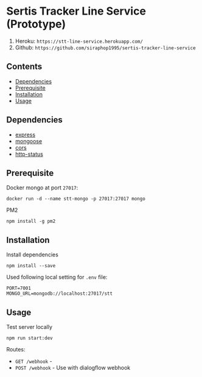 # Sertis Tracker Line Service (Prototype)

1. Heroku: `https://stt-line-service.herokuapp.com/`
2. Github: `https://github.com/siraphop1995/sertis-tracker-line-service`

## <a name="contents"></a> Contents
 - [Dependencies](#dependencies)
 - [Prerequisite](#prerequisite)
 - [Installation](#installation)
 - [Usage](#usage)

## <a name="dependencies"></a> Dependencies
- [express](https://github.com/expressjs/express)
- [mongoose](https://github.com/Automattic/mongoose)
- [cors](https://github.com/expressjs/cors)
- [http-status](https://github.com/alexsasharegan/http-status)

## <a name="prerequisite"></a> Prerequisite

Docker mongo at port `27017`:  
```
docker run -d --name stt-mongo -p 27017:27017 mongo
```
PM2
```
npm install -g pm2
```

## <a name="installation"></a> Installation

Install dependencies
```
npm install --save
```

Used following local setting for `.env` file:  
```
PORT=7001
MONGO_URL=mongodb://localhost:27017/stt
```
## <a name="usage"></a> Usage
Test server locally
```
npm run start:dev
```

Routes:

- `GET /webhook` - 
- `POST /webhook` - Use with dialogflow webhook
